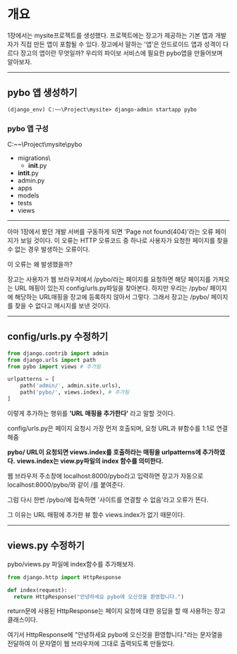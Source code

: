 # 개요

1장에서는 mysite프로젝트를 생성했다. 프로젝트에는 장고가 제공하는 기본 앱과 개발자가 직접 만든 앱이 포함될 수 있다.
장고에서 말하는 '앱'은 안드로이드 앱과 성격이 다르다
장고의 앱이란 무엇일까? 우리의 파이보 서비스에 필요한 pybo앱을 만들어보며 알아보자.

---

## pybo 앱 생성하기

~~~
(django_env) C:~~\Project\mysite> django-admin startapp pybo
~~~

### pybo 앱 구성

C:~~\Project\mysite\pybo
- migrations\
  - __init__.py  
- __intit__.py
- admin.py
- apps
- models
- tests
- views

---

아마 1장에서 봤던 개발 서버를 구동하게 되면 'Page not found(404)'라는 오류 페이지가 보일 것이다. 이 오류는 HTTP 오류코드 중 하나로 사용자가 요청한 페이지를 찾을 수 없는 경우 발생하는 오류이다.

이 오류는 왜 발생했을까?

장고는 사용자가 웹 브라우저에서 /pybo/라는 페이지를 요청하면 해당 페이지를 가져오는 URL 매핑이 있는지 config/urls.py파일을 찾아본다.
하지만 우리는 /pybo/ 페이지에 해당하는 URL매핑을 장고에 등록하지 않아서 그렇다.
그래서 장고는 /pybo/ 페이지를 찾을 수 없다고 메시지를 보낸 것이다.

---

## config/urls.py 수정하기

~~~ python
from django.contrib import admin
from django.urls import path
from pybo import views # 추가됨

urlpatterns = [
    path('admin/', admin.site.urls),
    path('pybo/', views.index), # 추가됨
]
~~~
이렇게 추가하는 행위를 __'URL 매핑을 추가한다'__ 라고 말할 것이다.

config/urls.py은 페이지 요청시 가장 먼저 호출되며, 요청 URL과 뷰함수를 1:1로 연결해줌

__pybo/ URL이 요청되면 views.index를 호출하라는 매핑을 urlpatterns에 추가하였다.__
__views.index는 view.py파일의 index 함수를 의미한다.__

웹 브라우저 주소창에 localhost:8000/pybo라고 입력하면 장고가 자동으로 localhost:8000/pybo/와 같이 /를 붙여준다.

그럼 다시 한번 /pybo/에 접속하면 '사이트를 연결할 수 없음'라고 오류가 뜬다.

그 이유는 URL 매핑에 추가한 뷰 함수 views.index가 없기 때문이다.

---

## views.py 수정하기

pybo/views.py 파일에 index함수를 추가해보자.

~~~python
from django.http import HttpResponse

def index(request):
  return HttpResponse("안녕하세요 pybo에 오신것을 환영합니다.")
~~~

return문에 사용된 HttpResponse는 페이지 요청에 대한 응답을 할 때 사용하는 장고 클래스이다.

여기서 HttpResponse에 "안녕하세요 pybo에 오신것을 환영합니다."라는 문자열을 전달하여 이 문자열이 웹 브라우저에 그대로 출력되도록 만들었다.
